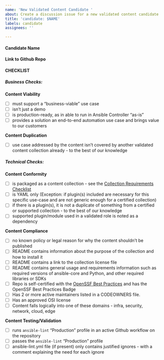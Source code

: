```yaml
---
name: 'New Validated Content Candidate '
about: Create a discussion issue for a new validated content candidate
title: 'candidate: $NAME'
labels: candidate
assignees: ''

---
```


#### Candidate Name
<!--- Use this form to request a new repository which will be used to host a community collection -->


#### Link to Github Repo
<link>

#### CHECKLIST

##### Business Checks:

**Content Viability** 
- [ ] must support a “business-viable” use case
- [ ] isn’t just a demo
- [ ] is production-ready, as in able to run in Ansible Controller “as-is”
- [ ] provides a solution an end-to-end automation use case and brings value to our customers

**Content Duplication**
- [ ] use case addressed by the content isn’t covered by another validated content collection already - to the best of our knowledge

##### Technical Checks:

**Content Conformity**
- [ ] is packaged as a content collection - see the [Collection Requirements Checklist](https://github.com/ansible-collections/overview/blob/main/collection_checklist.md)
- [ ] is YAML only (Exception: if plugin(s) included are necessary for this specific use-case and are not generic enough for a certified collection)
- [ ] if there is a plugin(s), it is not a duplicate of something from a certified or supported collection - to the best of our knowledge
- [ ] supported plugin/module used in a validated role is noted as a dependency

**Content Compliance** 
- [ ] no known policy or legal reason for why the content shouldn’t be published
- [ ] README contains information about the purpose of the collection and how to install it
- [ ] README contains a link to the collection license file
- [ ] README contains general usage and requirements information such as required versions of ansible-core and Python, and other required libraries or SDKs
- [ ] Repo is self-certified with the [OpenSSF Best Practices](https://bestpractices.coreinfrastructure.org/en) and has the OpenSSF Best Practices Badge 
- [ ] Has 2 or more active maintainers listed in a CODEOWNERS file. 
- [ ] Has an approved OSI license 
- [ ] Content falls logically into one of these domains - infra, security, network, cloud, edge

**Content Testing/Validation**
- [ ] runs `ansible-lint` “Production” profile in an active Github workflow on the repository
- [ ] passes the `ansible-lint` “Production” profile
- [ ] ansible-lint.yml file (if present) only contains justified ignores - with a comment explaining the need for each ignore
